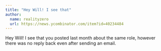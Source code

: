 ```yaml
---
title: "Hey Will! I see that"
author:
  name: realityzero
  url: https://news.ycombinator.com/item?id=40234484
---
```

Hey Will! I see that you posted last month about the same role, however there was no reply back even after sending an email.
